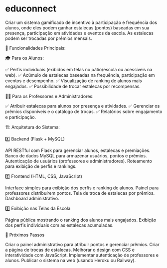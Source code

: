 # educonnect
Criar um sistema gamificado de incentivo à participação e frequência dos alunos, onde eles podem ganhar estalecas (pontos) baseadas em sua presença, participação em atividades e eventos da escola. As estalecas podem ser trocadas por prêmios mensais.


📌 Funcionalidades Principais:

🎓 Para os Alunos:

✅ Perfis individuais (exibidos em telas no pátio/escola ou acessíveis na web).
✅ Acúmulo de estalecas baseadas na frequência, participação em eventos e desempenho.
✅ Visualização de ranking de alunos mais engajados.
✅ Possibilidade de trocar estalecas por recompensas.

👩‍🏫 Para os Professores e Administradores:

✅ Atribuir estalecas para alunos por presença e atividades.
✅ Gerenciar os prêmios disponíveis e o catálogo de trocas.
✅ Relatórios sobre engajamento e participação.

🏗 Arquitetura do Sistema:

1️⃣ Backend (Flask + MySQL)

API RESTful com Flask para gerenciar alunos, estalecas e premiações.
Banco de dados MySQL para armazenar usuários, pontos e prêmios.
Autenticação de usuários (professores e administradores).
Roteamento para exibição de perfis e rankings.

2️⃣ Frontend (HTML, CSS, JavaScript)

Interface simples para exibição dos perfis e ranking de alunos.
Painel para professores distribuírem pontos.
Tela de troca de estalecas por prêmios.
Dashboard administrativo.

3️⃣ Exibição nas Telas da Escola

Página pública mostrando o ranking dos alunos mais engajados.
Exibição dos perfis individuais com as estalecas acumuladas.

🚀 Próximos Passos

Criar o painel administrativo para atribuir pontos e gerenciar prêmios.
Criar a página de trocas de estalecas.
Melhorar o design com CSS e interatividade com JavaScript.
Implementar autenticação de professores e alunos.
Publicar o sistema na web (usando Heroku ou Railway).
